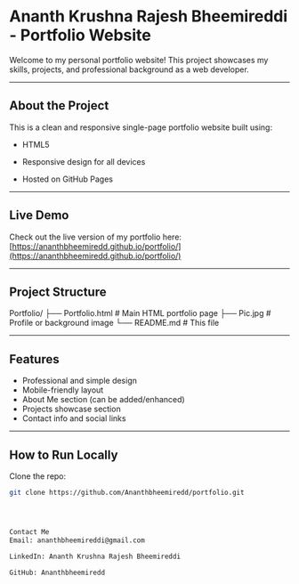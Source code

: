 # Ananth Krushna Rajesh Bheemireddi - Portfolio Website

Welcome to my personal portfolio website! This project showcases my skills, projects, and professional background as a web developer.

---

## About the Project

This is a clean and responsive single-page portfolio website built using:

- HTML5

- Responsive design for all devices
- Hosted on GitHub Pages

---

## Live Demo

Check out the live version of my portfolio here:  
[https://ananthbheemiredd.github.io/portfolio/](https://ananthbheemiredd.github.io/portfolio/)

---

## Project Structure

Portfolio/
├── Portfolio.html # Main HTML portfolio page
├── Pic.jpg # Profile or background image
└── README.md # This file


---

## Features

- Professional and simple design  
- Mobile-friendly layout  
- About Me section (can be added/enhanced)  
- Projects showcase section  
- Contact info and social links  

---

## How to Run Locally

Clone the repo:

```bash
git clone https://github.com/Ananthbheemiredd/portfolio.git




Contact Me
Email: ananthbheemireddi@gmail.com

LinkedIn: Ananth Krushna Rajesh Bheemireddi

GitHub: Ananthbheemiredd